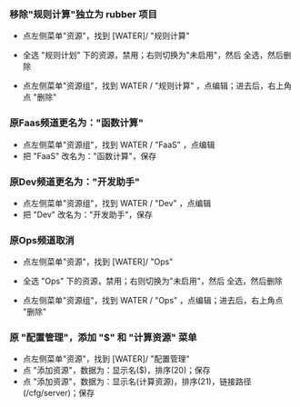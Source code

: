 
### 移除"规则计算"独立为 rubber 项目

* 点左侧菜单"资源"，找到 [WATER]/ "规则计算"
* 全选 "规则计划" 下的资源，禁用；右则切换为"未启用"，然后 全选，然后删除

* 点左侧菜单"资源组"，找到 WATER / "规则计算" ，点编辑；进去后，右上角点 "删除"

### 原Faas频道更名为："函数计算"

* 点左侧菜单"资源组"，找到 WATER / "FaaS" ，点编辑
* 把 "FaaS" 改名为："函数计算"，保存

### 原Dev频道更名为："开发助手"

* 点左侧菜单"资源组"，找到 WATER / "Dev" ，点编辑
* 把 "Dev" 改名为："开发助手"，保存

### 原Ops频道取消

* 点左侧菜单"资源"，找到 [WATER]/ "Ops"
* 全选 "Ops" 下的资源，禁用；右则切换为"未启用"，然后 全选，然后删除

* 点左侧菜单"资源组"，找到 WATER / "Ops" ，点编辑；进去后，右上角点 "删除"


### 原 "配置管理"，添加 "$" 和 "计算资源" 菜单

* 点左侧菜单"资源"，找到 [WATER]/ "配置管理"
* 点 "添加资源"，数据为：显示名($)，排序(20)；保存
* 点 "添加资源"，数据为：显示名(计算资源)，排序(21)，链接路径(/cfg/server)；保存


